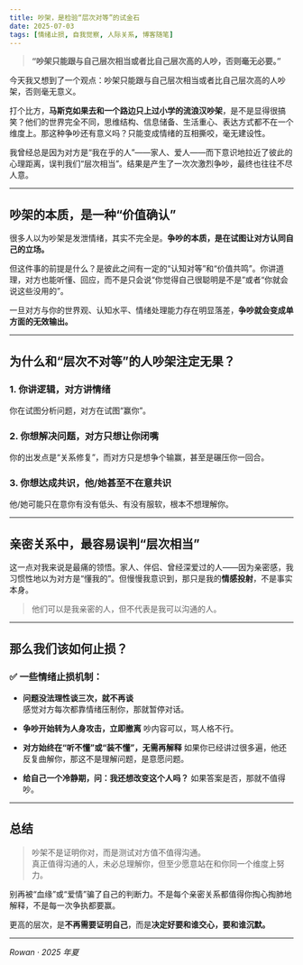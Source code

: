 ```yaml
---
title: 吵架，是检验“层次对等”的试金石
date: 2025-07-03
tags: [情绪止损, 自我觉察, 人际关系, 博客随笔]
---
```


> **“吵架只能跟与自己层次相当或者比自己层次高的人吵，否则毫无必要。”**

今天我又想到了一个观点：吵架只能跟与自己层次相当或者比自己层次高的人吵架，否则毫无意义。

打个比方，**马斯克如果去和一个路边只上过小学的流浪汉吵架**，是不是显得很搞笑？他们的世界完全不同，思维结构、信息储备、生活重心、表达方式都不在一个维度上。那这种争吵还有意义吗？只能变成情绪的互相撕咬，毫无建设性。

我曾经总是因为对方是“我在乎的人”——家人、爱人——而下意识地拉近了彼此的心理距离，误判我们“层次相当”。结果是产生了一次次激烈争吵，最终也往往不尽人意。

---

## 吵架的本质，是一种“价值确认”

很多人以为吵架是发泄情绪，其实不完全是。**争吵的本质，是在试图让对方认同自己的立场。**

但这件事的前提是什么？是彼此之间有一定的“认知对等”和“价值共鸣”。你讲道理，对方也能听懂、回应，而不是只会说“你觉得自己很聪明是不是”或者“你就会说这些没用的”。

一旦对方与你的世界观、认知水平、情绪处理能力存在明显落差，**争吵就会变成单方面的无效输出。**

---

## 为什么和“层次不对等”的人吵架注定无果？

### 1. 你讲逻辑，对方讲情绪
你在试图分析问题，对方在试图“赢你”。

### 2. 你想解决问题，对方只想让你闭嘴
你的出发点是“关系修复”，而对方只是想争个输赢，甚至是碾压你一回合。

### 3. 你想达成共识，他/她甚至不在意共识
他/她可能只在意你有没有低头、有没有服软，根本不想理解你。

---

## 亲密关系中，最容易误判“层次相当”

这一点对我来说是最痛的领悟。家人、伴侣、曾经深爱过的人——因为亲密感，我习惯性地以为对方是“懂我的”。但慢慢我意识到，那只是我的**情感投射**，不是事实本身。

> 他们可以是我亲密的人，但不代表是我可以沟通的人。

---

## 那么我们该如何止损？

### ✅ 一些情绪止损机制：

- **问题没法理性谈三次，就不再谈**  
  感觉对方每次都靠情绪压制你，那就暂停对话。

- **争吵开始转为人身攻击，立即撤离**
  吵内容可以，骂人格不行。

- **对方始终在“听不懂”或“装不懂”，无需再解释**
  如果你已经讲过很多遍，他还反复曲解你，那这不是理解问题，是意愿问题。

- **给自己一个冷静期，问：我还想改变这个人吗？**
  如果答案是否，那就不值得吵。

---

## 总结

> 吵架不是证明你对，而是测试对方值不值得沟通。  
> 真正值得沟通的人，未必总理解你，但至少愿意站在和你同一个维度上努力。

别再被“血缘”或“爱情”骗了自己的判断力。不是每个亲密关系都值得你掏心掏肺地解释，不是每一次争执都要赢。

更高的层次，是**不再需要证明自己**，而是**决定好要和谁交心，要和谁沉默。**

---

_Rowan · 2025 年夏_
